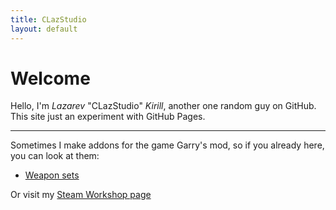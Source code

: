 ```yaml
---
title: CLazStudio
layout: default
---
```


# Welcome
Hello, I'm _Lazarev_ "CLazStudio" _Kirill_, another one random guy on GitHub.
This site just an experiment with GitHub Pages.

***

Sometimes I make addons for the game Garry's mod, so if you already here, you can look at them:
* [Weapon sets](https://clazstudio.github.io/gmod-lua-weaponsets)

Or visit my [Steam Workshop page](http://steamcommunity.com/id/CLazStudio/myworkshopfiles/)
